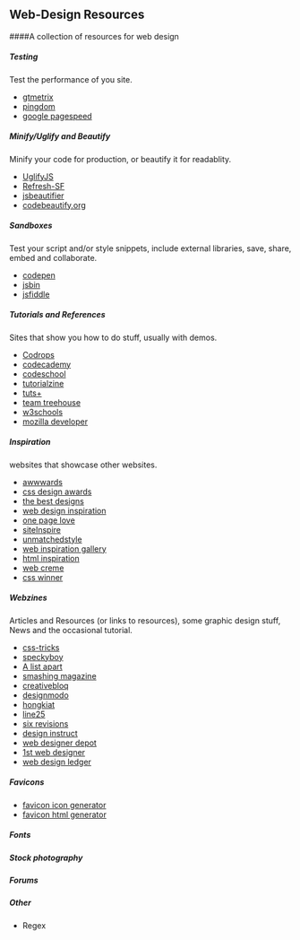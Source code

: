## Web-Design Resources
####A collection of resources for web design

##### Testing

Test the performance of you site.

* [gtmetrix](http://gtmetrix.com/)
* [pingdom](http://tools.pingdom.com/fpt/)
* [google pagespeed](https://developers.google.com/speed/pagespeed/insights/)

##### Minify/Uglify and Beautify

Minify your code for production, or beautify it for readablity.

* [UglifyJS](http://marijnhaverbeke.nl//uglifyjs)
* [Refresh-SF](http://refresh-sf.com/)
* [jsbeautifier](http://jsbeautifier.org/)
* [codebeautify.org](http://codebeautify.org/)

##### Sandboxes

Test your script and/or style snippets, include external libraries, save, share, embed and collaborate.

* [codepen](http://codepen.io/)
* [jsbin](http://jsbin.com/)
* [jsfiddle](http://jsfiddle.net/)
 
##### Tutorials and References

Sites that show you how to do stuff, usually with demos.

* [Codrops](http://tympanus.net/codrops/)
* [codecademy](http://www.codecademy.com/)
* [codeschool](https://www.codeschool.com/)
* [tutorialzine](http://tutorialzine.com/)
* [tuts+](http://webdesign.tutsplus.com/)
* [team treehouse](https://teamtreehouse.com/)
* [w3schools](http://www.w3schools.com/)
* [mozilla developer](https://developer.mozilla.org/en-US/docs/Web)

##### Inspiration

websites that showcase other websites.

* [awwwards](http://www.awwwards.com/)
* [css design awards](http://cssdesignawards.com/)
* [the best designs](https://www.thebestdesigns.com/)
* [web design inspiration](http://www.webdesign-inspiration.com/)
* [one page love](https://onepagelove.com/)
* [siteInspire](http://www.siteinspire.com/)
* [unmatchedstyle](http://unmatchedstyle.com/gallery)
* [web inspiration gallery](http://webinspiration.gallery/design/)
* [html inspiration](http://htmlinspiration.com/)
* [web creme](http://www.webcreme.com/)
* [css winner](http://www.csswinner.com/)

##### Webzines

Articles and Resources (or links to resources), some graphic design stuff, News and the occasional tutorial.

* [css-tricks](https://css-tricks.com/)
* [speckyboy](http://speckyboy.com/)
* [A list apart](http://alistapart.com/)
* [smashing magazine](http://www.smashingmagazine.com/)
* [creativebloq](http://www.creativebloq.com/tag/Web-design)
* [designmodo](http://designmodo.com/)
* [hongkiat](http://www.hongkiat.com/blog/design-dev/)
* [line25](http://line25.com/)
* [six revisions](http://sixrevisions.com/)
* [design instruct](http://designinstruct.com/)
* [web designer depot](http://www.webdesignerdepot.com/)
* [1st web designer](http://www.1stwebdesigner.com/blog/)
* [web design ledger](http://webdesignledger.com/)

##### Favicons

* [favicon icon generator](http://www.favicon.cc/)
* [favicon html generator](http://realfavicongenerator.net/)

##### Fonts
##### Stock photography
##### Forums
##### Other
* Regex

